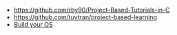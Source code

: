 * https://github.com/rby90/Project-Based-Tutorials-in-C
* https://github.com/tuvtran/project-based-learning
* [Build your OS](https://github.com/cfenollosa/os-tutorial)
